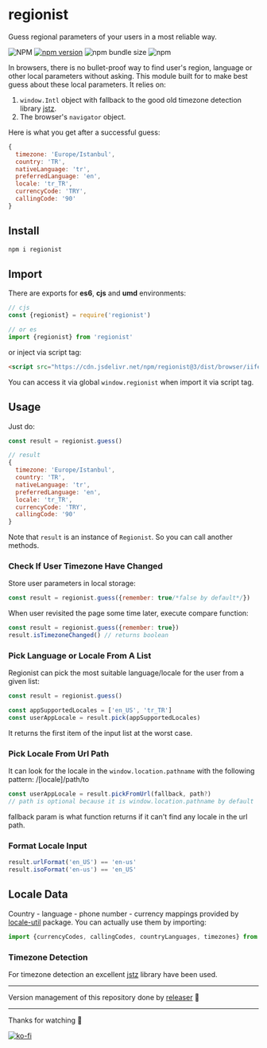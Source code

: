 # regionist
Guess regional parameters of your users in a most reliable way.

![NPM](https://img.shields.io/npm/l/regionist)
[![npm version](https://badge.fury.io/js/regionist.svg)](https://badge.fury.io/js/regionist)
![npm bundle size](https://img.shields.io/bundlephobia/min/regionist)
![npm](https://img.shields.io/npm/dy/regionist)

In browsers, there is no bullet-proof way to find user's region, language or other local parameters without asking. This module built for to make best guess about these local parameters. It relies on:
1. `window.Intl` object with fallback to the good old timezone detection library [jstz](https://github.com/iansinnott/jstz).
2. The browser's `navigator` object.

Here is what you get after a successful guess:
```js
{
  timezone: 'Europe/Istanbul',
  country: 'TR',
  nativeLanguage: 'tr',
  preferredLanguage: 'en',
  locale: 'tr_TR',
  currencyCode: 'TRY',
  callingCode: '90'
}
```

## Install
```sh
npm i regionist
```

## Import
There are exports for **es6**, **cjs** and **umd** environments:
```js
// cjs
const {regionist} = require('regionist')

// or es
import {regionist} from 'regionist'
```
or inject via script tag:
```html
<script src="https://cdn.jsdelivr.net/npm/regionist@3/dist/browser/iife/index.js" type="text/javascript"></script>
```
You can access it via global `window.regionist` when import it via script tag.

## Usage
Just do:
```js
const result = regionist.guess()

// result
{
  timezone: 'Europe/Istanbul',
  country: 'TR',
  nativeLanguage: 'tr',
  preferredLanguage: 'en',
  locale: 'tr_TR',
  currencyCode: 'TRY',
  callingCode: '90'
}
```
Note that `result` is an instance of `Regionist`. So you can call another methods.

### Check If User Timezone Have Changed
Store user parameters in local storage:
```js
const result = regionist.guess({remember: true/*false by default*/})
```
When user revisited the page some time later, execute compare function:
```js
const result = regionist.guess({remember: true})
result.isTimezoneChanged() // returns boolean
```

### Pick Language or Locale From A List
Regionist can pick the most suitable language/locale for the user from a given list:
```js
const result = regionist.guess()

const appSupportedLocales = ['en_US', 'tr_TR']
const userAppLocale = result.pick(appSupportedLocales)
```
It returns the first item of the input list at the worst case.

### Pick Locale From Url Path
It can look for the locale in the `window.location.pathname` with the following pattern: /[locale]/path/to
```js
const userAppLocale = result.pickFromUrl(fallback, path?)
// path is optional because it is window.location.pathname by default
```
fallback param is what function returns if it can't find any locale in the url path.

### Format Locale Input
```js
result.urlFormat('en_US') == 'en-us'
result.isoFormat('en-us') == 'en_US'
```

## Locale Data
Country - language - phone number - currency mappings provided by [locale-util][5ed25735] package. You can actually use them by importing:
```js
import {currencyCodes, callingCodes, countryLanguages, timezones} from 'regionist'
```

### Timezone Detection
For timezone detection an excellent [jstz](https://github.com/iansinnott/jstz) library have been used.

  [5ed25735]: https://github.com/muratgozel/locale-util "locale-util"


---

Version management of this repository done by [releaser](https://github.com/muratgozel/node-releaser) 🚀

---

Thanks for watching 🐬

[![ko-fi](https://www.ko-fi.com/img/githubbutton_sm.svg)](https://ko-fi.com/F1F1RFO7)
